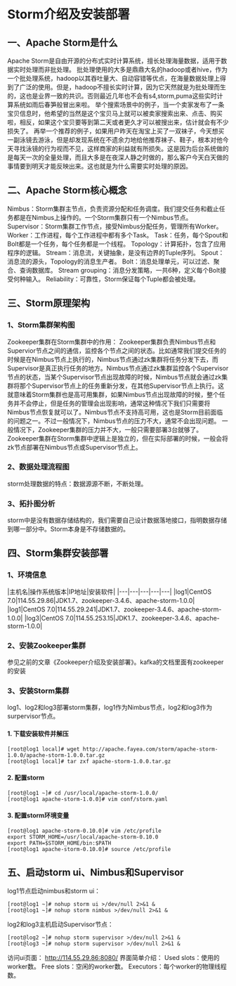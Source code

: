 # Storm介绍及安装部署
## 一、Apache Storm是什么
Apache Storm是自由开源的分布式实时计算系统，擅长处理海量数据，适用于数据实时处理而非批处理。
批处理使用的大多是鼎鼎大名的hadoop或者hive，作为一个批处理系统，hadoop以其吞吐量大、自动容错等优点，在海量数据处理上得到了广泛的使用。但是，hadoop不擅长实时计算，因为它天然就是为批处理而生的，这也是业界一致的共识。否则最近几年也不会有s4,storm,puma这些实时计算系统如雨后春笋般冒出来啦。
举个搜索场景中的例子，当一个卖家发布了一条宝贝信息时，他希望的当然是这个宝贝马上就可以被卖家搜索出来、点击、购买啦，相反，如果这个宝贝要等到第二天或者更久才可以被搜出来，估计就会有不少损失了。 再举一个推荐的例子，如果用户昨天在淘宝上买了一双袜子，今天想买一副泳镜去游泳，但是却发现系统在不遗余力地给他推荐袜子、鞋子，根本对他今天寻找泳镜的行为视而不见，这样商家的利益就有所损失。这是因为后台系统做的是每天一次的全量处理，而且大多是在夜深人静之时做的，那么客户今天白天做的事情要到明天才能反映出来。这也就是为什么需要实时处理的原因。

## 二、Apache Storm核心概念
Nimbus：Storm集群主节点，负责资源分配和任务调度。我们提交任务和截止任务都是在Nimbus上操作的。一个Storm集群只有一个Nimbus节点。
Supervisor：Storm集群工作节点，接受Nimbus分配任务，管理所有Worker。
Worker：工作进程，每个工作进程中都有多个Task。
Task：任务，每个Spout和Bolt都是一个任务，每个任务都是一个线程。
Topology：计算拓扑，包含了应用程序的逻辑。
Stream：消息流，关键抽象，是没有边界的Tuple序列。
Spout：消息流的源头，Topology的消息生产者。
Bolt：消息处理单元，可以过滤、聚合、查询数据库。
Stream grouping：消息分发策略，一共6种，定义每个Bolt接受何种输入。
Reliability：可靠性，Storm保证每个Tuple都会被处理。
## 三、Storm原理架构
### 1、Storm集群架构图

Zookeeper集群在Storm集群中的作用：
Zookeeper集群负责Nimbus节点和Supervior节点之间的通信，监控各个节点之间的状态。比如通常我们提交任务的时候是在Nimbus节点上执行的，Nimbus节点通过zk集群将任务分发下去，而Supervisor是真正执行任务的地方。Nimbus节点通过zk集群监控各个Supervisor节点的状态，当某个Supervisor节点出现故障的时候，Nimbus节点就会通过zk集群将那个Supervisor节点上的任务重新分发，在其他Supervisor节点上执行。这就意味着Storm集群也是高可用集群，如果Nimbus节点出现故障的时候，整个任务并不会停止，但是任务的管理会出现影响，通常这种情况下我们只需要将Nimbus节点恢复就可以了。Nimbus节点不支持高可用，这也是Storm目前面临的问题之一。不过一般情况下，Nimbus节点的压力不大，通常不会出现问题。
一般情况下，Zookeeper集群的压力并不大，一般只需要部署3台就够了。Zookeeper集群在Storm集群中逻辑上是独立的，但在实际部署的时候，一般会将zk节点部署在Nimbus节点或Supervisor节点上。
### 2、数据处理流程图
storm处理数据的特点：数据源源不断，不断处理。

### 3、拓扑图分析
storm中是没有数据存储结构的，我们需要自己设计数据落地接口，指明数据存储到哪一部分中。Storm本身是不存储数据的。

## 四、Storm集群安装部署
### 1、环境信息
|主机名|操作系统版本|IP地址|安装软件|
|---|---|---|---|---|
|log1|CentOS 7.0|114.55.29.86|JDK1.7、zookeeper-3.4.6、apache-storm-1.0.0|
|log1|CentOS 7.0|114.55.29.241|JDK1.7、zookeeper-3.4.6、apache-storm-1.0.0|
|log3|CentOS 7.0|114.55.253.15|JDK1.7、zookeeper-3.4.6、apache-storm-1.0.0|
### 2、安装Zookeeper集群
参见之前的文章《Zookeeper介绍及安装部署》。kafka的文档里面有zookeeper的安装
### 3、安装Storm集群
log1、log2和log3部署storm集群，log1作为Nimbus节点，log2和log3作为surpervisor节点。
#### 1. 下载安装软件并解压
```
[root@log1 local]# wget http://apache.fayea.com/storm/apache-storm-1.0.0/apache-storm-1.0.0.tar.gz
[root@log1 local]# tar zxf apache-storm-1.0.0.tar.gz
```
#### 2. 配置storm
```
[root@log1 ~]# cd /usr/local/apache-storm-1.0.0/
[root@log1 apache-storm-1.0.0]# vim conf/storm.yaml
```
#### 3. 配置storm环境变量
```
[root@log1 apache-storm-0.10.0]# vim /etc/profile
export STORM_HOME=/usr/local/apache-storm-0.10.0
export PATH=$STORM_HOME/bin:$PATH
[root@log1 apache-storm-0.10.0]# source /etc/profile
```
## 五、启动storm ui、Nimbus和Supervisor
log1节点启动nimbus和storm ui：
```
[root@log1 ~]# nohup storm ui >/dev/null 2>&1 &
[root@log1 ~]# nohup storm nimbus >/dev/null 2>&1 &
```

log2和log3主机启动Supervisor节点：
```
[root@log2 ~]# nohup storm supervisor >/dev/null 2>&1 &
[root@log3 ~]# nohup storm supervisor >/dev/null 2>&1 &
```

访问ui页面： http://114.55.29.86:8080/
界面简单介绍：
Used slots：使用的worker数。
Free slots：空闲的worker数。
Executors：每个worker的物理线程数。